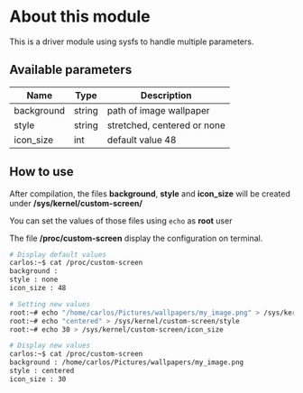 # About this module
This is a driver module using sysfs to handle multiple parameters.

## Available parameters
| Name | Type | Description |
| --- | --- | --- |
| background | string | path of image wallpaper |
| style | string | stretched, centered or none |
| icon_size | int | default value 48 |

## How to use
After compilation, the files **background**, **style** and **icon_size** will be created under **/sys/kernel/custom-screen/**

You can set the values of those files using ``echo`` as **root** user

The file **/proc/custom-screen** display the configuration on terminal.

```bash
# Display default values
carlos:~$ cat /proc/custom-screen
background :
style : none
icon_size : 48

# Setting new values
root:~# echo "/home/carlos/Pictures/wallpapers/my_image.png" > /sys/kernel/custom-screen/background
root:~# echo "centered" > /sys/kernel/custom-screen/style
root:~# echo 30 > /sys/kernel/custom-screen/icon_size

# Display new values
carlos:~$ cat /proc/custom-screen
background : /home/carlos/Pictures/wallpapers/my_image.png
style : centered
icon_size : 30
```
